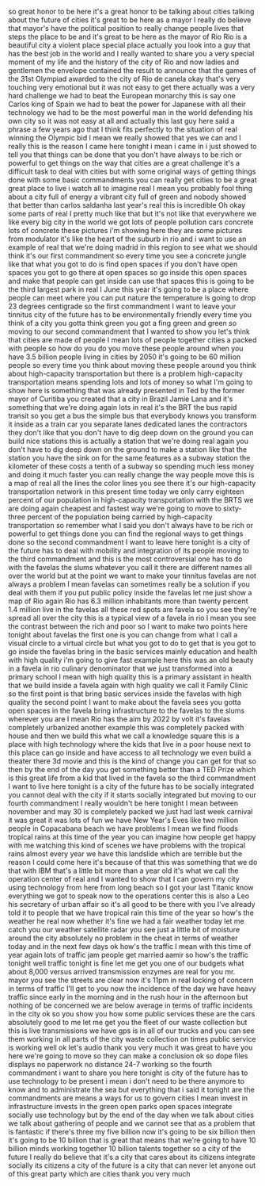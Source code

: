 
so great honor to be here it&#39;s a great
honor to be talking about cities talking
about the future of cities it&#39;s great to
be here as a mayor I really do believe
that mayor&#39;s have the political position
to really change people lives that steps
the place to be and it&#39;s great to be
here as the mayor of Rio Rio is a
beautiful city a violent place special
place actually you look into a guy that
has the best job in the world and I
really wanted to share you a very
special moment of my life and the
history of the city of Rio and now
ladies and gentlemen the envelope
contained the result
to announce that the games of the 31st
Olympiad awarded to the city of Rio de
canela okay that&#39;s very touching very
emotional but it was not easy to get
there actually was a very hard challenge
we had to beat the European monarchy
this is say one Carlos king of Spain we
had to beat the power for Japanese with
all their technology we had to be the
most powerful man in the world defending
his own city so it was not easy at all
and actually this last guy here said a
phrase a few years ago that I think fits
perfectly to the situation of real
winning the Olympic bid I mean we really
showed that yes we can and I really this
is the reason I came here tonight i mean
i came in i just showed to tell you that
things can be done that you don&#39;t have
always to be rich or powerful to get
things on the way that cities are a
great challenge it&#39;s a difficult task to
deal with cities but with some original
ways of getting things done with some
basic commandments you can really get
cities to be a great great place to live
i watch all to imagine real I mean you
probably fool thing about a city full of
energy a vibrant city full of green and
nobody showed that better than carlos
saldanha last year&#39;s real
this is incredible
Oh
okay some parts of real I pretty much
like that but it&#39;s not like that
everywhere we like every big city in the
world we got lots of people pollution
cars concrete lots of concrete these
pictures i&#39;m showing here they are some
pictures from modulator it&#39;s like the
heart of the suburb in rio and i want to
use an example of real that we&#39;re doing
madrid in this region to see what we
should think it&#39;s our first commandment
so every time you see a concrete jungle
like that what you got to do is find
open spaces if you don&#39;t have open
spaces you got to go there at open
spaces so go inside this open spaces and
make that people can get inside can use
that spaces this is going to be the
third largest park in real I June this
year it&#39;s going to be a place where
people can meet where you can put nature
the temperature is going to drop 23
degrees centigrade so the first
commandment I want to leave your
tinnitus city of the future has to be
environmentally friendly every time you
think of a city you gotta think green
you got a fing green and green so moving
to our second commandment that I wanted
to show you let&#39;s think that cities are
made of people I mean lots of people
together cities a packed with people so
how do you do you move these people
around when you have 3.5 billion people
living in cities by 2050 it&#39;s going to
be 60 million people so every time you
think about moving these people around
you think about high-capacity
transportation but there is a problem
high-capacity transportation means
spending lots and lots of money so what
I&#39;m going to show here is something that
was already presented in Ted by the
former mayor of Curitiba you created
that a city in Brazil Jamie Lana and
it&#39;s something that we&#39;re doing again
lots in real it&#39;s the BRT the bus rapid
transit so you get a bus the simple bus
that everybody knows you transform it
inside as a train car you separate lanes
dedicated lanes the contractors they
don&#39;t like that you don&#39;t have to dig
deep down on the ground you can build
nice stations this is actually a station
that we&#39;re doing real
again you don&#39;t have to dig deep down on
the ground to make a station like that
the station you have the sink on for the
same features as a subway station the
kilometer of these costs a tenth of a
subway so spending much less money and
doing it much faster you can really
change the way people move this is a map
of real all the lines the color lines
you see there it&#39;s our high-capacity
transportation network in this present
time today we only carry eighteen
percent of our population in
high-capacity transportation with the
BRTS we are doing again cheapest and
fastest way we&#39;re going to move to
sixty-three percent of the population
being carried by high-capacity
transportation so remember what I said
you don&#39;t always have to be rich or
powerful to get things done you can find
the regional ways to get things done so
the second commandment I want to leave
here tonight is a city of the future has
to deal with mobility and integration of
its people moving to the third
commandment and this is the most
controversial one has to do with the
favelas the slums whatever you call it
there are different names all over the
world but at the point we want to make
your tinnitus favelas are not always a
problem I mean favelas can sometimes
really be a solution if you deal with
them if you put public policy inside the
favelas let me just show a map of Rio
again Rio has 6.3 million inhabitants
more than twenty percent 1.4 million
live in the favelas all these red spots
are favela so you see they&#39;re spread all
over the city this is a typical view of
a favela in rio I mean you see the
contrast between the rich and poor so I
want to make two points here tonight
about favelas the first one is you can
change from what I call a visual circle
to a virtual circle but what you got to
do to get that is you got to go inside
the favelas bring in the basic services
mainly education and health with high
quality i&#39;m going to give fast example
here this was an old beauty in a favela
in rio culinary denominator
that we just transformed into a primary
school I mean with high quality this is
a primary assistant in health that we
build inside a favela again with high
quality we call it Family Clinic so the
first point is that bring basic services
inside the favelas with high quality the
second point I want to make about the
favela sees you gotta open spaces in the
favela bring infrastructure to the
favelas to the slums wherever you are I
mean Rio has the aim by 2022 by volt
it&#39;s favelas completely urbanized
another example this was completely
packed with house and then we build this
what we call a knowledge square this is
a place with high technology where the
kids that live in a poor house next to
this place can go inside and have access
to all technology we even build a
theater there 3d movie and this is the
kind of change you can get for that so
then by the end of the day you get
something better than a TED Prize which
is this great life from a kid that lived
in the favela so the third commandment I
want to live here tonight is a city of
the future has to be socially integrated
you cannot deal with the city if it
starts socially integrated but moving to
our fourth commandment I really wouldn&#39;t
be here tonight I mean between november
and may 30 is completely packed we just
had last week carnival it was great it
was lots of fun we have New Year&#39;s Eves
like two million people in Copacabana
beach we have problems I mean we find
floods tropical rains at this time of
the year you can imagine how people get
happy with me watching this kind of
scenes we have problems with the
tropical rains almost every year we have
this landslide which are terrible but
the reason I could come here it&#39;s
because of that this was something that
we do that with IBM that&#39;s a little bit
more than a year old it&#39;s what we call
the operation center of real and I
wanted to show that I can govern my city
using technology from here from long
beach so I got your last Titanic know
everything we got to speak now to the
operations center this is also a Leo his
secretary of urban affair
so it&#39;s all good to be there with you
I&#39;ve already told it to people that we
have tropical rain this time of the year
so how&#39;s the weather he real now whether
it&#39;s fine we had a fair weather today
let me catch you our weather satellite
radar you see just a little bit of
moisture around the city absolutely no
problem in the cheat in terms of weather
today and in the next few days ok how&#39;s
the traffic I mean with this time of
year again lots of traffic jam people
get married aamir so how&#39;s the traffic
tonight well traffic tonight is fine let
me get you one of our budgets what about
8,000 versus arrived transmission
enzymes are real for you mr. mayor you
see the streets are clear now it&#39;s 11pm
in real locking of concern in terms of
traffic I&#39;ll get to you now the
incidence of the day we have heavy
traffic since early in the morning and
in the rush hour in the afternoon but
nothing of be concerned we are below
average in terms of traffic incidents in
the city ok so you show you how some
public services these are the cars
absolutely good to me let me get you the
fleet of our waste collection but this
is live transmissions we have gps is in
all of our trucks and you can see them
working in all parts of the city waste
collection on times public service is
working well ok let&#39;s audio thank you
very much it was great to have you here
we&#39;re going to move so they can make a
conclusion ok so dope files displays no
paperwork no distance 24-7 working so
the fourth commandment i want to share
you here tonight is city of the future
has to use technology to be present i
mean i don&#39;t need to be there anymore to
know and to administrate the sea but
everything that i said it tonight are
the commandments are means a ways for us
to govern cities I mean invest in
infrastructure invests in the green open
parks open spaces integrate socially use
technology but by the end of the day
when we talk about cities we talk about
gathering of people and we cannot see
that as a problem that is fantastic if
there&#39;s three
my five billion now it&#39;s going to be six
billion then it&#39;s going to be 10 billion
that is great that means that we&#39;re
going to have 10 billion minds working
together 10 billion talents together so
a city of the future I really do believe
that it&#39;s a city that cares about its
citizens integrate socially its citizens
a city of the future is a city that can
never let anyone out of this great party
which are cities thank you very much
